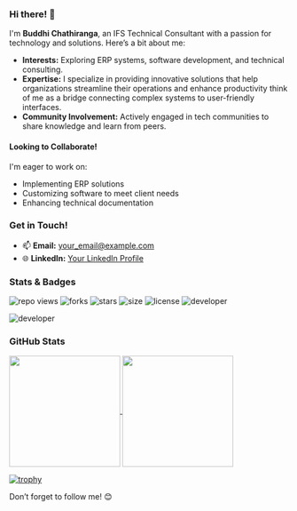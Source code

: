 ### Hi there! 👋

I'm **Buddhi Chathiranga**, an IFS Technical Consultant with a passion for technology and solutions. Here’s a bit about me:

- **Interests:** Exploring ERP systems, software development, and technical consulting.
- **Expertise:** I specialize in providing innovative solutions that help organizations streamline their operations and enhance productivity think of me as a bridge connecting complex systems to user-friendly interfaces.
- **Community Involvement:** Actively engaged in tech communities to share knowledge and learn from peers.

#### Looking to Collaborate!
I'm eager to work on:
- Implementing ERP solutions
- Customizing software to meet client needs
- Enhancing technical documentation

### Get in Touch!
- 📫 **Email:** [your_email@example.com](mailto:your_email@example.com)
- 🌐 **LinkedIn:** [Your LinkedIn Profile](https://www.linkedin.com/in/yourprofile)

### Stats & Badges
![repo views](https://hits.seeyoufarm.com/api/count/incr/badge.svg?url=https%3A%2F%2Fgithub.com%2BuddhiChathiranga%2FVehanRajintha&count_bg=%2379C83D&title_bg=%23555555&icon=gitpod.svg&icon_color=%23E7E7E7&title=Views&edge_flat=false)
![forks](https://img.shields.io/github/forks/BuddhiChathiranga/VehanRajintha?label=Forks&style=social)
![stars](https://img.shields.io/github/stars/BuddhiChathiranga/VehanRajintha?style=social)
![size](https://img.shields.io/github/repo-size/BuddhiChathiranga/VehanRajintha?color=purple&label=Repo%20Size&style=plastic)
![license](https://img.shields.io/github/license/BuddhiChathiranga/X-UI-English-?color=purple&label=License&style=plastic)
![developer](https://img.shields.io/static/v1?label=Author&message=Vehan%20Rajintha&color=purple&style=plastic)

![developer](https://img.shields.io/static/v1?label=Author&message=Buddhi%20Chathiranga&color=purple&style=plastic)

### GitHub Stats
<a href="https://github.com/anuraghazra/github-readme-stats">
  <img height=200 align="center" src="https://github-readme-stats.vercel.app/api?username=BuddhiChathiranga" />
</a>
<a href="https://github.com/anuraghazra/convoychat">
  <img height=200 align="center" src="https://github-readme-stats.vercel.app/api/top-langs?username=BuddhiChathiranga&layout=compact&langs_count=8&card_width=320" />
</a>

[![trophy](https://github-profile-trophy.vercel.app/?username=VehanRajintha)](https://github.com/ryo-ma/github-profile-trophy)

Don’t forget to follow me! 😊
